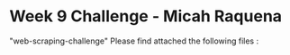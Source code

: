# Week 9 Challenge - Micah Raquena
"web-scraping-challenge" 
Please find attached the following files :

